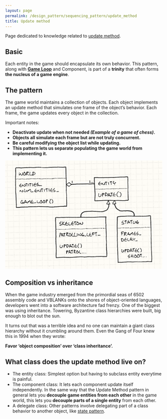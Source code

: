 ```yaml
---
layout: page
permalink: /design_pattern/sequencing_pattern/update_method
title: Update method
---
```


Page dedicated to knowledge related to [update method](https://gameprogrammingpatterns.com/update-method.html).

## Basic

Each entity in the game should encapsulate its own behavior. This pattern, along with **[Game Loop](/wiki/design_pattern/sequencing_pattern/game_loop)** and Component, is part of a **trinity** that often forms **the nucleus of a game engine**.

## The pattern

The game world maintains a collection of objects. Each object implements an update method that simulates one frame of the object’s behavior. Each frame, the game updates every object in the collection.

Important notes:
- **Deactivate update when not needed *(Example of a game of chess)*.**
- **Objects all simulate each frame but are not truly concurrent.**
- **Be careful modifying the object list while updating.**
- **This pattern lets us separate populating the game world from implementing it.**

![Update method UML](update-method-uml.png)

## Composition vs inheritance

When the game industry emerged from the primordial seas of 6502 assembly code and VBLANKs onto the shores of object-oriented languages, developers went into a software architecture fad frenzy. One of the biggest was using inheritance. Towering, Byzantine class hierarchies were built, big enough to blot out the sun.

It turns out that was a terrible idea and no one can maintain a giant class hierarchy without it crumbling around them. Even the Gang of Four knew this in 1994 when they wrote:

**Favor ‘object composition’ over ‘class inheritance’.**

## What class does the update method live on?
- The entity class: Simplest option but having to subclass entity everytime is painful.
- The component class: It lets each component update itself independently. In the same way that the Update Method pattern in general lets you **decouple game entities from each other** in the game world, this lets you **decouple parts of a single entity** from each other.
- A delegate class: Other patterns involve delegating part of a class behavior to another object, like [state pattern](/wiki/design_pattern/state/).











